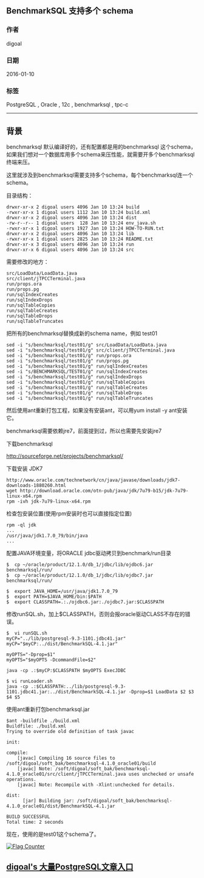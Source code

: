 ## BenchmarkSQL 支持多个 schema  
                    
### 作者                                                                 
digoal               
                      
### 日期                 
2016-01-10                
                  
### 标签               
PostgreSQL , Oracle , 12c , benchmarksql , tpc-c     
                    
----              
                       
## 背景             
benchmarksql 默认编译好的，还有配置都是用的benchmarksql 这个schema，如果我们想对一个数据库用多个schema来压性能，就需要开多个benchmarksql终端来压。  
  
这里就涉及到benchmarksql需要支持多个schema，每个benchmarksql连一个schema。  
  
目录结构：  
  
```  
drwxr-xr-x 2 digoal users 4096 Jan 10 13:24 build  
-rwxr-xr-x 1 digoal users 1112 Jan 10 13:24 build.xml  
drwxr-xr-x 2 digoal users 4096 Jan 10 13:24 dist  
-rw-r--r-- 1 digoal users  128 Jan 10 13:24 env_java.sh  
-rwxr-xr-x 1 digoal users 1927 Jan 10 13:24 HOW-TO-RUN.txt  
drwxr-xr-x 2 digoal users 4096 Jan 10 13:24 lib  
-rwxr-xr-x 1 digoal users 2825 Jan 10 13:24 README.txt  
drwxr-xr-x 3 digoal users 4096 Jan 10 13:24 run  
drwxr-xr-x 6 digoal users 4096 Jan 10 13:24 src  
```  
  
需要修改的地方：  
  
```  
src/LoadData/LoadData.java  
src/client/jTPCCTerminal.java  
run/props.ora  
run/props.pg  
run/sqlIndexCreates  
run/sqlIndexDrops  
run/sqlTableCopies  
run/sqlTableCreates  
run/sqlTableDrops  
run/sqlTableTruncates  
```  
  
把所有的benchmarksql替换成新的schema name，例如 test01  
  
```  
sed -i "s/benchmarksql/test01/g" src/LoadData/LoadData.java  
sed -i "s/benchmarksql/test01/g" src/client/jTPCCTerminal.java  
sed -i "s/benchmarksql/test01/g" run/props.ora  
sed -i "s/benchmarksql/test01/g" run/props.pg  
sed -i "s/benchmarksql/test01/g" run/sqlIndexCreates  
sed -i "s/BENCHMARKSQL/TEST01/g" run/sqlIndexCreates  
sed -i "s/benchmarksql/test01/g" run/sqlIndexDrops  
sed -i "s/benchmarksql/test01/g" run/sqlTableCopies  
sed -i "s/benchmarksql/test01/g" run/sqlTableCreates  
sed -i "s/benchmarksql/test01/g" run/sqlTableDrops  
sed -i "s/benchmarksql/test01/g" run/sqlTableTruncates  
```  
  
然后使用ant重新打包工程，如果没有安装ant，可以用yum install -y ant安装它。  
  
benchmarksql需要依赖jre7，前面提到过，所以也需要先安装jre7  
  
下载benchmarksql  
  
http://sourceforge.net/projects/benchmarksql/  
  
下载安装 JDK7  
  
```  
http://www.oracle.com/technetwork/cn/java/javase/downloads/jdk7-downloads-1880260.html  
wget http://download.oracle.com/otn-pub/java/jdk/7u79-b15/jdk-7u79-linux-x64.rpm  
rpm -ivh jdk-7u79-linux-x64.rpm  
```  
  
检查包安装位置(使用rpm安装时也可以直接指定位置)  
  
```  
rpm -ql jdk  
...  
/usr/java/jdk1.7.0_79/bin/java  
...  
```  
  
配置JAVA环境变量，将ORACLE jdbc驱动拷贝到benchmark/run目录  
  
```  
$  cp ~/oracle/product/12.1.0/db_1/jdbc/lib/ojdbc6.jar   benchmarksql/run/  
$  cp ~/oracle/product/12.1.0/db_1/jdbc/lib/ojdbc7.jar   benchmarksql/run/  
  
$  export JAVA_HOME=/usr/java/jdk1.7.0_79  
$  export PATH=$JAVA_HOME/bin:$PATH  
$  export CLASSPATH=.:./ojdbc6.jar:./ojdbc7.jar:$CLASSPATH  
```  
  
修改runSQL.sh，加上$CLASSPATH，否则会报oracle驱动CLASS不存在的错误。  
  
```  
$  vi runSQL.sh  
myCP="../lib/postgresql-9.3-1101.jdbc41.jar"  
myCP="$myCP:../dist/BenchmarkSQL-4.1.jar"  
  
myOPTS="-Dprop=$1"  
myOPTS="$myOPTS -DcommandFile=$2"  
  
java -cp .:$myCP:$CLASSPATH $myOPTS ExecJDBC  
  
$ vi runLoader.sh   
java -cp .:$CLASSPATH:../lib/postgresql-9.3-1101.jdbc41.jar:../dist/BenchmarkSQL-4.1.jar -Dprop=$1 LoadData $2 $3 $4 $5  
```  
  
使用ant重新打包benchmarksql.jar  
  
```  
$ant -buildfile ./build.xml   
Buildfile: ./build.xml  
Trying to override old definition of task javac  
  
init:  
  
compile:  
    [javac] Compiling 16 source files to /soft/digoal/soft_bak/benchmarksql-4.1.0_oracle01/build  
    [javac] Note: /soft/digoal/soft_bak/benchmarksql-4.1.0_oracle01/src/client/jTPCCTerminal.java uses unchecked or unsafe operations.  
    [javac] Note: Recompile with -Xlint:unchecked for details.  
  
dist:  
      [jar] Building jar: /soft/digoal/soft_bak/benchmarksql-4.1.0_oracle01/dist/BenchmarkSQL-4.1.jar  
  
BUILD SUCCESSFUL  
Total time: 2 seconds  
```  
  
现在，使用的是test01这个schema了。  
    
  
<a rel="nofollow" href="http://info.flagcounter.com/h9V1"  ><img src="http://s03.flagcounter.com/count/h9V1/bg_FFFFFF/txt_000000/border_CCCCCC/columns_2/maxflags_12/viewers_0/labels_0/pageviews_0/flags_0/"  alt="Flag Counter"  border="0"  ></a>  
  
  
  
  
  
  
## [digoal's 大量PostgreSQL文章入口](https://github.com/digoal/blog/blob/master/README.md "22709685feb7cab07d30f30387f0a9ae")
  
